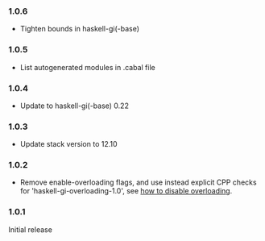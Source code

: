 ### 1.0.6

+ Tighten bounds in haskell-gi(-base)

### 1.0.5

+ List autogenerated modules in .cabal file

### 1.0.4

+ Update to haskell-gi(-base) 0.22

### 1.0.3

+ Update stack version to 12.10

### 1.0.2

+ Remove enable-overloading flags, and use instead explicit CPP checks for 'haskell-gi-overloading-1.0', see [how to disable overloading](https://github.com/haskell-gi/haskell-gi/wiki/Overloading\#disabling-overloading).

### 1.0.1

Initial release
